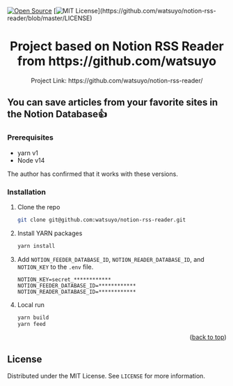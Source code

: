 <div id="top"></div>

[![Open Source](https://badges.frapsoft.com/os/v1/open-source.svg?v=103&style=plastic)](https://opensource.org/)
[![MIT License](https://img.shields.io/apm/l/atomic-design-ui.svg?)](https://github.com/watsuyo/notion-rss-reader/blob/master/LICENSE)

<div align="center">
  <h1>Project based on Notion RSS Reader from https://github.com/watsuyo</h1>
  Project Link: https://github.com/watsuyo/notion-rss-reader/
</div>

## You can save articles from your favorite sites in the Notion Database👍

### Prerequisites

* yarn v1
* Node v14

The author has confirmed that it works with these versions.

<!-- 必ずしも作者のローカル環境と同じである必要はないです。 -->

### Installation

1. Clone the repo

   ```sh
   git clone git@github.com:watsuyo/notion-rss-reader.git
   ```

2. Install YARN packages

   ```sh
   yarn install
   ```

3. Add `NOTION_FEEDER_DATABASE_ID`, `NOTION_READER_DATABASE_ID`, and `NOTION_KEY` to the `.env` file.

	```.env
	NOTION_KEY=secret_************
	NOTION_FEEDER_DATABASE_ID=************
	NOTION_READER_DATABASE_ID=************
	```

4. Local run
	```sh
	yarn build
	yarn feed
	```

<p align="right">(<a href="#top">back to top</a>)</p>

<!-- LICENSE -->
## License

Distributed under the MIT License. See `LICENSE` for more information.
